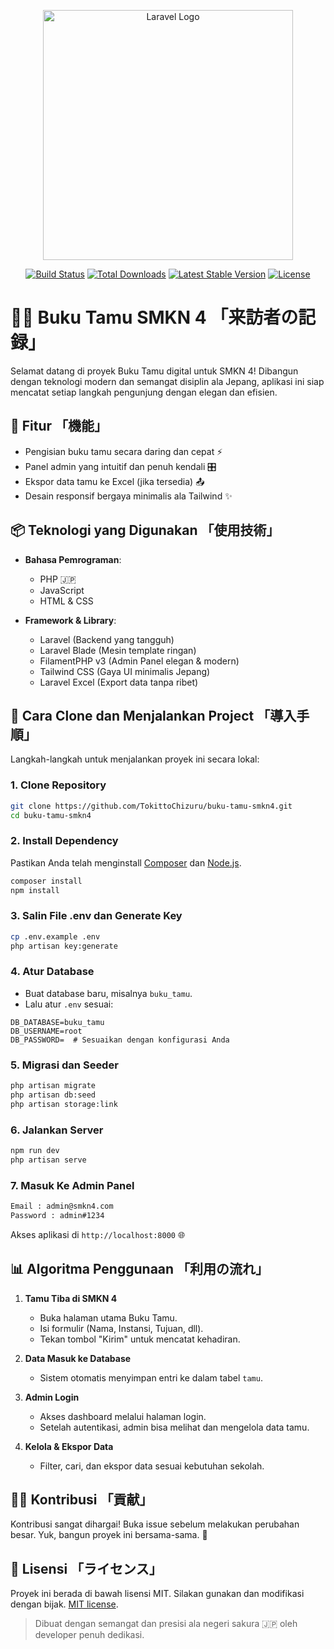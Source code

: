 <p align="center"><a href="https://laravel.com" target="_blank"><img src="https://raw.githubusercontent.com/laravel/art/master/logo-lockup/5%20SVG/2%20CMYK/1%20Full%20Color/laravel-logolockup-cmyk-red.svg" width="400" alt="Laravel Logo"></a></p>

<p align="center">
<a href="https://github.com/laravel/framework/actions"><img src="https://github.com/laravel/framework/workflows/tests/badge.svg" alt="Build Status"></a>
<a href="https://packagist.org/packages/laravel/framework"><img src="https://img.shields.io/packagist/dt/laravel/framework" alt="Total Downloads"></a>
<a href="https://packagist.org/packages/laravel/framework"><img src="https://img.shields.io/packagist/v/laravel/framework" alt="Latest Stable Version"></a>
<a href="https://packagist.org/packages/laravel/framework"><img src="https://img.shields.io/packagist/l/laravel/framework" alt="License"></a>
</p>

# 📖✨ Buku Tamu SMKN 4 「来訪者の記録」

Selamat datang di proyek Buku Tamu digital untuk SMKN 4! Dibangun dengan teknologi modern dan semangat disiplin ala Jepang, aplikasi ini siap mencatat setiap langkah pengunjung dengan elegan dan efisien.

## 🔧 Fitur 「機能」

* Pengisian buku tamu secara daring dan cepat ⚡
* Panel admin yang intuitif dan penuh kendali 🎛️
* Ekspor data tamu ke Excel (jika tersedia) 📤
* Desain responsif bergaya minimalis ala Tailwind ✨

## 📦 Teknologi yang Digunakan 「使用技術」

* **Bahasa Pemrograman**:

  * PHP 🇯🇵
  * JavaScript
  * HTML & CSS

* **Framework & Library**:

  * Laravel (Backend yang tangguh)
  * Laravel Blade (Mesin template ringan)
  * FilamentPHP v3 (Admin Panel elegan & modern)
  * Tailwind CSS (Gaya UI minimalis Jepang)
  * Laravel Excel (Export data tanpa ribet)

## 🚀 Cara Clone dan Menjalankan Project 「導入手順」

Langkah-langkah untuk menjalankan proyek ini secara lokal:

### 1. Clone Repository

```bash
git clone https://github.com/TokittoChizuru/buku-tamu-smkn4.git
cd buku-tamu-smkn4
```

### 2. Install Dependency

Pastikan Anda telah menginstall [Composer](https://getcomposer.org/) dan [Node.js](https://nodejs.org/).

```bash
composer install
npm install
```

### 3. Salin File .env dan Generate Key

```bash
cp .env.example .env
php artisan key:generate
```

### 4. Atur Database

* Buat database baru, misalnya `buku_tamu`.
* Lalu atur `.env` sesuai:

```
DB_DATABASE=buku_tamu
DB_USERNAME=root
DB_PASSWORD=  # Sesuaikan dengan konfigurasi Anda
```

### 5. Migrasi dan Seeder

```bash
php artisan migrate
php artisan db:seed
php artisan storage:link
```

### 6. Jalankan Server

```bash
npm run dev
php artisan serve
```

### 7. Masuk Ke Admin Panel

```bash
Email : admin@smkn4.com
Password : admin#1234
```

Akses aplikasi di `http://localhost:8000` 🌐

## 📊 Algoritma Penggunaan 「利用の流れ」

1. **Tamu Tiba di SMKN 4**

   * Buka halaman utama Buku Tamu.
   * Isi formulir (Nama, Instansi, Tujuan, dll).
   * Tekan tombol "Kirim" untuk mencatat kehadiran.

2. **Data Masuk ke Database**

   * Sistem otomatis menyimpan entri ke dalam tabel `tamu`.

3. **Admin Login**

   * Akses dashboard melalui halaman login.
   * Setelah autentikasi, admin bisa melihat dan mengelola data tamu.

4. **Kelola & Ekspor Data**

   * Filter, cari, dan ekspor data sesuai kebutuhan sekolah.

## 🧑‍💻 Kontribusi 「貢献」

Kontribusi sangat dihargai! Buka issue sebelum melakukan perubahan besar. Yuk, bangun proyek ini bersama-sama. 💪

## 📄 Lisensi 「ライセンス」

Proyek ini berada di bawah lisensi MIT. Silakan gunakan dan modifikasi dengan bijak. [MIT license](https://opensource.org/licenses/MIT).

> Dibuat dengan semangat dan presisi ala negeri sakura 🇯🇵 oleh developer penuh dedikasi.
